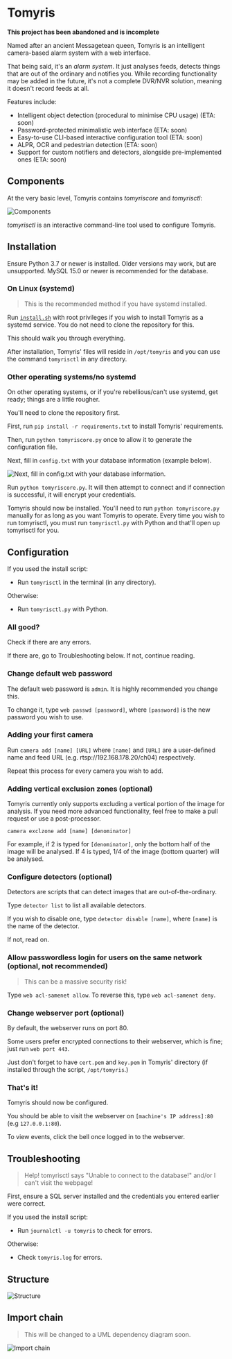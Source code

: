# Tomyris
**This project has been abandoned and is incomplete**

Named after an ancient Messagetean queen, Tomyris is an intelligent camera-based alarm system with a web interface. 

That being said, it's an *alarm system*. It just analyses feeds, detects things that 
are out of the ordinary and notifies you. While recording functionality may be added in the future, it's not a  complete DVR/NVR solution, meaning it doesn't record feeds at all.

Features include:

- Intelligent object detection (procedural to minimise CPU usage) (ETA: soon)
- Password-protected minimalistic web interface (ETA: soon)
- Easy-to-use CLI-based interactive configuration tool (ETA: soon)
- ALPR, OCR and pedestrian detection (ETA: soon)
- Support for custom notifiers and detectors, alongside pre-implemented ones (ETA: soon)

## Components

At the very basic level, Tomyris contains *tomyriscore* and *tomyrisctl*:

![Components](docs/corevsctl.png)

*tomyrisctl* is an interactive command-line tool used to configure Tomyris.


## Installation

Ensure Python 3.7 or newer is installed. Older versions may work, but are unsupported.
MySQL 15.0 or newer is recommended for the database.

### On Linux (systemd)
> This is the recommended method if you have systemd installed.

Run [`install.sh`](https://raw.githubusercontent.com/UltraFuture7000/Tomyris/master/install.sh) with root privileges if you wish to install Tomyris as a systemd service.
You do not need to clone the repository for this.

This should walk you through everything.

After installation, Tomyris' files will reside in ``/opt/tomyris`` and you can use the command ``tomyrisctl`` in any directory.

### Other operating systems/no systemd

On other operating systems, or if you're rebellious/can't use systemd, get ready; things are a little rougher.

You'll need to clone the repository first.

First, run ``pip install -r requirements.txt`` to install Tomyris' requirements.

Then, run ``python tomyriscore.py`` once to allow it to generate the configuration file.

Next, fill in `config.txt` with your database information (example below).

![Next, fill in `config.txt` with your database information.](docs/example_config.png)

Run ``python tomyriscore.py``. It will then attempt to connect and if connection is successful, it will encrypt your credentials.

Tomyris should now be installed. You'll need to run ``python tomyriscore.py`` manually for as long as you want Tomyris to operate.
Every time you wish to run tomyrisctl, you must run ``tomyrisctl.py`` with Python and that'll open up tomyrisctl for you.

## Configuration
If you used the install script:
- Run `tomyrisctl` in the terminal (in any directory).

Otherwise:

- Run `tomyrisctl.py` with Python.

### All good?

Check if there are any errors.

If there are, go to Troubleshooting below.
If not, continue reading.

### Change default web password

The default web password is ``admin``. It is highly recommended you change this.

To change it, type ``web passwd [password]``, where ``[password]`` is the new password you wish to use.

### Adding your first camera
Run ``camera add [name] [URL]`` where `[name]` and `[URL]` are a user-defined 
name and feed URL (e.g. rtsp://192.168.178.20/ch04) respectively.

Repeat this process for every camera you wish to add.

### Adding vertical exclusion zones (optional)

Tomyris currently only supports excluding a vertical portion of the image for analysis.
If you need more advanced functionality, feel free to make a pull request or use a post-processor.

``camera exclzone add [name] [denominator]`` 

For example, if 2 is typed for ``[denominator]``, only the bottom half of the image will be analysed.
If 4 is typed, 1/4 of the image (bottom quarter) will be analysed.

### Configure detectors (optional)

Detectors are scripts that can detect images that are out-of-the-ordinary.

Type ``detector list`` to list all available detectors.

If you wish to disable one, type ``detector disable [name]``, where `[name]` is the name of the detector.

If not, read on.

### Allow passwordless login for users on the same network (optional, not recommended)

> This can be a massive security risk!

Type ``web acl-samenet allow``.
To reverse this, type ``web acl-samenet deny``.

### Change webserver port (optional)

By default, the webserver runs on port 80.

Some users prefer encrypted connections to their webserver, which is fine; just run ``web port 443``.

Just don't forget to have ``cert.pem`` and ``key.pem`` in Tomyris' directory (if installed through the script, ``/opt/tomyris``.)

### That's it!

Tomyris should now be configured. 

You should be able to visit the webserver on ``[machine's IP address]:80`` (e.g ``127.0.0.1:80``).

To view events, click the bell once logged in to the webserver.

## Troubleshooting

> Help! tomyrisctl says "Unable to connect to the database!" and/or I can't visit the webpage!

First, ensure a SQL server installed and the credentials you entered earlier were correct.

If you used the install script:
- Run `journalctl -u tomyris` to check for errors.

Otherwise:

- Check `tomyris.log` for errors.

## Structure

![Structure](docs/basic-structure.png)

## Import chain
> This will be changed to a UML dependency diagram soon.

![Import chain](docs/importchain.png)
